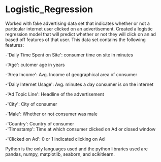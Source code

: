 # Logistic_Regression
Worked with fake advertising data set that indicates whether or not
a particular internet user clicked on an advertisement. Created a logistic regression
model that will predict whether or not they will click on an ad based off features of that
user. 
This data set contains the following features:

 -'Daily Time Spent on Site': consumer time on site in minutes
 
 -'Age': cutomer age in years
 
 -'Area Income': Avg. Income of geographical area of consumer
 
 -'Daily Internet Usage': Avg. minutes a day consumer is on the internet
 
 -'Ad Topic Line': Headline of the advertisement
 
 -'City': City of consumer
 
 -'Male': Whether or not consumer was male
 
 -'Country': Country of consumer
 \
 -'Timestamp': Time at which consumer clicked on Ad or closed window
 
 -'Clicked on Ad': 0 or 1 indicated clicking on Ad
  
Python is the only languages used and the python libraries used are pandas, numpy, matplotlib, 
seaborn, and scikitlearn. 
